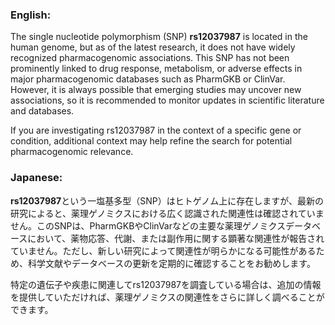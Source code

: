 ### English:
The single nucleotide polymorphism (SNP) **rs12037987** is located in the human genome, but as of the latest research, it does not have widely recognized pharmacogenomic associations. This SNP has not been prominently linked to drug response, metabolism, or adverse effects in major pharmacogenomic databases such as PharmGKB or ClinVar. However, it is always possible that emerging studies may uncover new associations, so it is recommended to monitor updates in scientific literature and databases.

If you are investigating rs12037987 in the context of a specific gene or condition, additional context may help refine the search for potential pharmacogenomic relevance.

### Japanese:
**rs12037987**という一塩基多型（SNP）はヒトゲノム上に存在しますが、最新の研究によると、薬理ゲノミクスにおける広く認識された関連性は確認されていません。このSNPは、PharmGKBやClinVarなどの主要な薬理ゲノミクスデータベースにおいて、薬物応答、代謝、または副作用に関する顕著な関連性が報告されていません。ただし、新しい研究によって関連性が明らかになる可能性があるため、科学文献やデータベースの更新を定期的に確認することをお勧めします。

特定の遺伝子や疾患に関連してrs12037987を調査している場合は、追加の情報を提供していただければ、薬理ゲノミクスの関連性をさらに詳しく調べることができます。